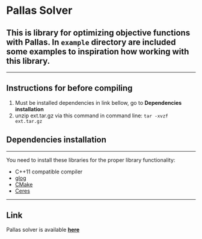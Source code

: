 
# Pallas Solver
This is library for optimizing objective functions with Pallas.
In ```example``` directory are included some examples to inspiration how working with this library.
-------
-------
## Instructions for before compiling
1. Must be installed dependencies in link bellow, go to **Dependencies installation**
2. unzip ext.tar.gz via this command in command line: ```tar -xvzf ext.tar.gz```
## Dependencies installation
-------
You need to install these libraries for the proper library functionality:
* C++11 compatible compiler
* [glog](https://github.com/google/glog)
* [CMake](https://cmake.org/)
* [Ceres](http://ceres-solver.org/installation.html)
-------
## Link
 Pallas solver is available **[here](https://github.com/latture/pallas-solver)**

